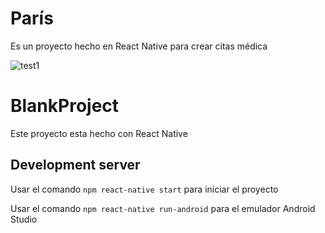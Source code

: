 # París
Es un proyecto hecho en React Native para crear citas médica

![test1](https://repository-images.githubusercontent.com/369685713/9600d580-bd81-11eb-997b-87ebf2edc348)

# BlankProject

Este proyecto esta hecho con React Native

## Development server

Usar el comando `npm react-native start` para iniciar el proyecto

Usar el comando `npm react-native run-android` para el emulador Android Studio 
